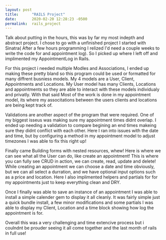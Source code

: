 ```yaml
---
layout: post
title:      "RAILS Project"
date:       2020-02-20 12:28:23 -0500
permalink:  rails_project
---
```



Talk about putting in the hours, this was by far my most indepth and abstract project. I chose to go with a unfinished project I started with Sinatra( After a few hours programming I relized I'd need a couple weeks to write the code for and appointment log). So I picked up where I left off and implimented my AppointmentLog in Rails. 

 For this project i needed multiple Modles and Associations, I ended up making these pretty bland so this program could be used or formatted for many diffrent busniess models. My 4 models are a User, Client, Appointments and Locations. My User model has many Clients, Locations and appointments so they are able to interact with these models individualy and privatly. With that said Most of the work is done in my appointment model, its where my associtations between the users clients and locations are being kept track of. 
 
 Validations are another aspect of the program that were required.
 One of my biggest isseus was making sure my appointment times didnt overlap. I ended up needing a validation to compare begining an end times makeing sure they didnt conflict with each other. Here I ran into issues with the date and time, but by configuring a method in my appointment model to adjust timezones I was able to fix this right up! 
 
 Finally came Building forms with nested resources, whew! Here is where we can see what all the User can do, like create an appointment!  This is where you can fully see CRUD in action, we can create, read, update and delete! While creating an appointment we can choose a date and time obviously, but we can all select a durration, and we have optional input options such as a price and location. Here I also implimented helpers and partials for for my appointments just to keep everything clean and DRY.
 
 Once I finally was able to save an instance of an appointment I was able to install a simple calender gem to display it all cleanly. It was fairly simple just a quick bundle install, a few minor modifications and some partials I was able to display my Client, Location and a time block showing how log the appointment is for. 
 
 Overall this was a very challenging and time extencive process but i coulndnt be prouder seeing it all come together and the last month of rails in full use! 
